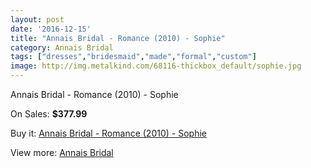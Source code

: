 ```yaml
---
layout: post
date: '2016-12-15'
title: "Annais Bridal - Romance (2010) - Sophie"
category: Annais Bridal
tags: ["dresses","bridesmaid","made","formal","custom"]
image: http://img.metalkind.com/68116-thickbox_default/sophie.jpg
---
```

Annais Bridal - Romance (2010) - Sophie

On Sales: **$377.99**
<a href="https://www.metalkind.com/en/annais-bridal/4218-sophie.html"><amp-img layout="responsive" width="600" height="600" src="//img.metalkind.com/68116-thickbox_default/sophie.jpg" alt="Annais Bridal - Romance (2010) - Sophie 0" /></a>
<a href="https://www.metalkind.com/en/annais-bridal/4218-sophie.html"><amp-img layout="responsive" width="600" height="600" src="//img.metalkind.com/68117-thickbox_default/sophie.jpg" alt="Annais Bridal - Romance (2010) - Sophie 1" /></a>
<a href="https://www.metalkind.com/en/annais-bridal/4218-sophie.html"><amp-img layout="responsive" width="600" height="600" src="//img.metalkind.com/68118-thickbox_default/sophie.jpg" alt="Annais Bridal - Romance (2010) - Sophie 2" /></a>
<a href="https://www.metalkind.com/en/annais-bridal/4218-sophie.html"><amp-img layout="responsive" width="600" height="600" src="//img.metalkind.com/68119-thickbox_default/sophie.jpg" alt="Annais Bridal - Romance (2010) - Sophie 3" /></a>

Buy it: [Annais Bridal - Romance (2010) - Sophie](https://www.metalkind.com/en/annais-bridal/4218-sophie.html "Annais Bridal - Romance (2010) - Sophie")

View more: [Annais Bridal](https://www.metalkind.com/en/18-annais-bridal "Annais Bridal")